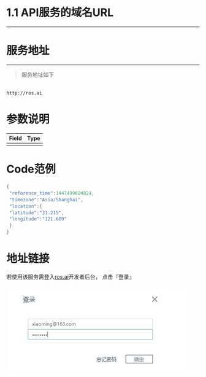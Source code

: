 # 1.1 API服务的域名URL

---

# 服务地址

---

> 服务地址如下

```

http://ros.ai

```

# 参数说明

| Field | Type |
| --- | --- |
|  |  |

# Code范例

```go
{
 "reference_time":1447499684824,
 "timezone":"Asia/Shanghai",
 "location":{
 "latitude":"31.215",
 "longitude":"121.609"
 }
}
```

# 地址链接

若使用该服务需登入[ros.ai](http://ros.ai)开发者后台， 点击『登录』

![](/assets/QQ图片20161127160800.png)

